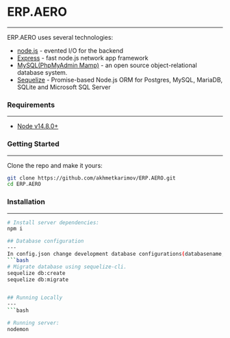 # ERP.AERO

---
ERP.AERO uses several technologies:

* [node.js] - evented I/O for the backend
* [Express] - fast node.js network app framework 
* [MySQL(PhpMyAdmin Mamp)] - an open source object-relational database system.
* [Sequelize] - Promise-based Node.js ORM for Postgres, MySQL, MariaDB, SQLite and Microsoft SQL Server

###  Requirements
---
- [Node v14.8.0+](https://nodejs.org/en/download/current/)

###  Getting Started
---
Clone the repo and make it yours:


```bash
git clone https://github.com/akhmetkarimov/ERP.AERO.git
cd ERP.AERO
```
    

### Installation
---
```bash
# Install server dependencies:
npm i

## Database configuration
---
In config.json change development database configurations(databasename, username, password).
```bash
# Migrate database using sequelize-cli.
sequelize db:create
sequelize db:migrate


## Running Locally
---
```bash

# Running server: 
nodemon
```

   [MySQL(PhpMyAdmin Mamp)]: <https://www.mamp.info/en/downloads/>
   [Sequelize]: <https://sequelize.org/>
   [node.js]: <http://nodejs.org>
   [express]: <http://expressjs.com>

